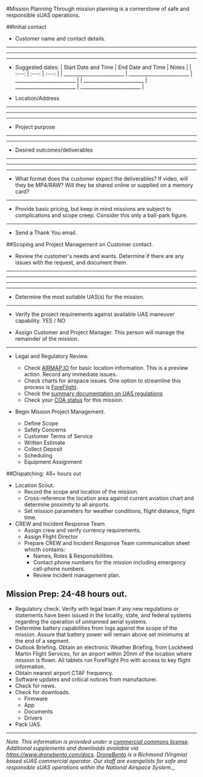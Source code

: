 #Mission Planning
Through mission planning is a cornerstone of safe and responsible sUAS operations.

##Initial contact
* Customer name and contact details.
__________________________
__________________________
__________________________

* Suggested dates:
| Start Date and Time | End Date and Time | Notes |
| :---:        |     :---:      |          :---: |
| _________________________   | _________________________     | _________________________    |
| _________________________   | _________________________     | _________________________    |

* Location/Address
__________________________
__________________________
__________________________

* Project purpose
_______________________________________
_______________________________________

* Desired outcomes/deliverables
_______________________________________
_______________________________________
_______________________________________

* What format does the customer expect the deliverables? If video, will they be MP4/RAW?  Will they be shared online or supplied on a memory card?
_______________________________________

* Provide basic pricing, but keep in mind missions are subject to complications and scope creep.  Consider this only a ball-park figure.

_______________________________________

* Send a Thank You email.

##Scoping and Project Management on Customer contact.
* Review the customer's needs and wants.  Determine if there are any issues with the request, and document them.
____________________________________________________
____________________________________________________
____________________________________________________
____________________________________________________

* Determine the most suitable UAS(s) for the mission.
__________________________

* Verify the project requirements against available UAS maneuver capability.  YES / NO

* Assign Customer and Project Manager.  This person will manage the remainder of the mission.
__________________________

* Legal and Regulatory Review.
  * Check [AIRMAP.IO](https://www.airmap.com/operator-infographic/) for basic location information. This is a preview action.  Record any immediate issues.
  * Check charts for airspace issues.  One option to streamline this process is [ForeFlight](https://plan.foreflight.com).
  * Check the [summary documentation on UAS regulations](https://www.dronebento.com/blog/48-part-107-announced-section-333-is-history-new-chapter-for-the-uas-industry-starts-now)
  * Check your [COA status](https://github.com/dronebento/commercial-operations-manual/blob/master/modules/mission_ops/coa_information.md) for this mission.  

* Begin Mission Project Management.
  * Define Scope
  * Safety Concerns
  * Customer Terms of Service
  * Written Estimate
  * Collect Deposit
  * Scheduling
  * Equipment Assignment

##Dispatching: 48+ hours out
* Location Scout.
  * Record the scope and location of the mission.
  * Cross-reference the location area against current aviation chart and determine proximity to all airports.
  * Set mission parameters for weather conditions, flight distance, flight time.
* CREW and Incident Response Team
  * Assign crew and verify currency requirements.
  * Assign Flight Director
  * Prepare CREW and Incident Response Team communication sheet whicth contains:
    * Names, Roles & Responsibilities.
    * Contact phone numbers for the mission including emergency cell-phone numbers.
    * Review incident management plan.

## Mission Prep: 24-48 hours out.
* Regulatory check. Verify with legal team if any new regulations or statements have been issued in the locality, state, and federal systems regarding the operation of unmanned aerial systems.
* Determine battery capabilities from logs against the scope of the mission. Assure that battery power will remain above set minimums at the end of a segment.
* Outlook Briefing. Obtain an electronic Weather Briefing, from Lockheed Martin Flight Services, for an airport within 20nm of the location where mission is flown. All tablets run ForeFlight Pro with access to key flight information.
* Obtain nearest airport CTAF frequency.
* Software updates and critical notices from manufacturer.
* Check for news.
* Check for downloads.
  * Firmware
  * App
  * Documents
  * Drivers
* Pack UAS.

________________________________
_Note.
This information is provided under a [commercial commons license](https://github.com/dronebento/commercial-operations-manual/blob/master/license.md).  Additional supplements and downloads available via https://www.dronebento.com/docs.  [DroneBento](https://www.dronebento.com/about) is a Richmond (Virginia) based sUAS commercial operator. Our staff are evangelists for safe and responsible sUAS operations within the National Airspace System.__
